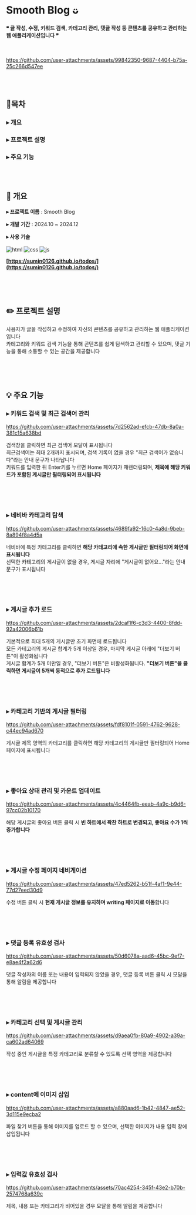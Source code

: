 # Smooth Blog ᴗ̈

#### ❝ 글 작성, 수정, 키워드 검색, 카테고리 관리, 댓글 작성 등 콘텐츠를 공유하고 관리하는 웹 애플리케이션입니다 ❞

<br/>


https://github.com/user-attachments/assets/99842350-9687-4404-b75a-25c266d547ee




<br/><br/>

## 📍목차

### ▸ 개요

### ▸ 프로젝트 설명

### ▸ 주요 기능

<br/><br/>

## 🔧 개요

**▸ 프로젝트 이름** : Smooth Blog

**▸ 개발 기간** : 2024.10 ~ 2024.12

**▸ 사용 기술**
<br/><br/>
![html](https://img.shields.io/badge/HTML-239120?style=for-the-badge&logo=html5&logoColor=white)
![css](https://img.shields.io/badge/CSS-239120?&style=for-the-badge&logo=css3&logoColor=white)
![js](https://img.shields.io/badge/JavaScript-F7DF1E?style=for-the-badge&logo=JavaScript&logoColor=white)

**[https://sumin0126.github.io/todos/](https://sumin0126.github.io/todos/)**

<br/><br/><br/>

## ✏️ 프로젝트 설명

사용자가 글을 작성하고 수정하여 자신의 콘텐츠를 공유하고 관리하는 웹 애플리케이션입니다 <br/>
카테고리와 키워드 검색 기능을 통해 콘텐츠를 쉽게 탐색하고 관리할 수 있으며, 댓글 기능을 통해 소통할 수 있는 공간을 제공합니다

<br/><br/><br/>

## 💡 주요 기능

### ▸ 키워드 검색 및 최근 검색어 관리


https://github.com/user-attachments/assets/7d2562ad-efcb-47db-8a0a-381c15a638bd


검색창을 클릭하면 최근 검색어 모달이 표시됩니다 <br/>
최근검색어는 최대 2개까지 표시되며, 검색 기록이 없을 경우 "최근 검색어가 없습니다"라는 안내 문구가 나타납니다 <br/>
키워드를 입력한 뒤 Enter키를 누르면 Home 페이지가 재렌더링되며, **제목에 해당 키워드가 포함된 게시글만 필터링되어 표시됩니다**

<br/><br/><br/>

### ▸ 네비바 카테고리 탐색


https://github.com/user-attachments/assets/4689fa92-16c0-4a8d-9beb-8a894f8a4d5a


네비바에 특정 카테고리를 클릭하면 **해당 카테고리에 속한 게시글만 필터링되어 화면에 표시됩니다** <br/>
선택한 카테고리의 게시글이 없을 경우, 게시글 자리에 "게시글이 없어요..."라는 안내 문구가 표시됩니다

<br/><br/><br/>

### ▸ 게시글 추가 로드


https://github.com/user-attachments/assets/2dcaf1f6-c3d3-4400-8fdd-92a42006b61b


기본적으로 최대 5개의 게시글만 초기 화면에 로드됩니다 <br/>
모든 카테고리의 게시글 합계가 5개 이상일 경우, 마지막 게시글 아래에 "더보기 버튼"이 활성화됩니다 <br/>
게시글 합계가 5개 미만일 경우, "더보기 버튼"은 비활성화됩니다. **"더보기 버튼"을 클릭하면 게시글이 5개씩 동적으로 추가 로드됩니다**

<br/><br/><br/>

### ▸ 카테고리 기반의 게시글 필터링


https://github.com/user-attachments/assets/fdf8101f-0591-4762-9628-c44ec94ad670


게시글 제목 영역의 카테고리를 클릭하면 해당 카테고리의 게시글만 필터링되어 Home 페이지에 표시됩니다

<br/><br/><br/>

### ▸ 좋아요 상태 관리 및 카운트 업데이트


https://github.com/user-attachments/assets/4c4464fb-eeab-4a9c-b9d6-97cc02b10170


해당 게시글의 좋아요 버튼 클릭 시 **빈 하트에서 꽉찬 하트로 변경되고, 좋아요 수가 1씩 증가합니다**

<br/><br/><br/>

### ▸ 게시글 수정 페이지 네비게이션


https://github.com/user-attachments/assets/47ed5262-b51f-4af1-9e44-77d27eed30d9


수정 버튼 클릭 시 **현재 게시글 정보를 유지하며 writing 페이지로 이동**합니다

<br/><br/><br/>

### ▸ 댓글 등록 유효성 검사


https://github.com/user-attachments/assets/50d6078a-aad6-45bc-9ef7-e8ae4f2a62d6


댓글 작성자의 이름 또는 내용이 입력되지 않았을 경우, 댓글 등록 버튼 클릭 시 모달을 통해 알림을 제공합니다

<br/><br/><br/>

### ▸ 카테고리 선택 및 게시글 관리


https://github.com/user-attachments/assets/d9aea0fb-80a9-4902-a39a-ca602ad64069


작성 중인 게시글을 특정 카테고리로 분류할 수 있도록 선택 영역을 제공합니다

<br/><br/><br/>

### ▸ content에 이미지 삽입


https://github.com/user-attachments/assets/a880aad6-1b42-4847-ae52-3d115e9ecba2


파일 찾기 버튼을 통해 이미지를 업로드 할 수 있으며, 선택한 이미지가 내용 입력 창에 삽입됩니다

<br/><br/><br/>

### ▸ 입력값 유효성 검사


https://github.com/user-attachments/assets/70ac4254-345f-43e2-b70b-2574768a639c


제목, 내용 또는 카테고리가 비어있을 경우 모달을 통해 알림을 제공합니다

<br/><br/><br/>
